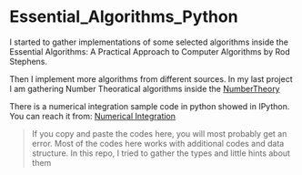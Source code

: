 Essential_Algorithms_Python
===========================

I started to gather implementations of some selected algorithms inside the Essential Algorithms: A Practical Approach to Computer Algorithms by Rod Stephens. 

Then I implement more algorithms from different sources. In my last project I am gathering Number Theoratical algorithms inside the [NumberTheory](https://github.com/eneskemalergin/Essential_Algorithms_Python/tree/master/Number%20Theory)

There is a numerical integration sample code in python showed in IPython. You can reach it from: [Numerical Integration](http://nbviewer.ipython.org/github/eneskemalergin/Essential_Algorithms_Python/blob/master/numInt.ipynb)

> If you copy and paste the codes here, you will most probably get an error. Most of the codes here works with additional codes and data structure. In this repo, I tried to gather the types and little hints about them
